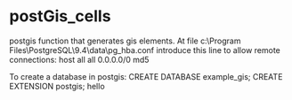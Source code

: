 # postGis_cells
postgis function that generates gis elements.
At file
c:\Program Files\PostgreSQL\9.4\data\pg_hba.conf
introduce this line to allow remote connections:
host    all             all             0.0.0.0/0           md5

To create a database in postgis:
CREATE DATABASE example_gis;
CREATE EXTENSION postgis;
hello
